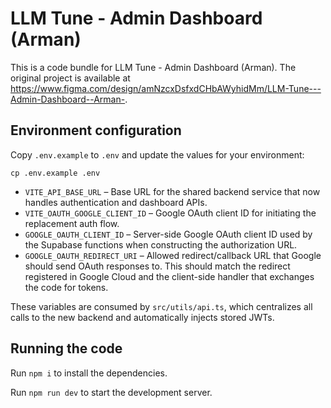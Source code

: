 
  # LLM Tune - Admin Dashboard (Arman)

  This is a code bundle for LLM Tune - Admin Dashboard (Arman). The original project is available at https://www.figma.com/design/amNzcxDsfxdCHbAWyhidMm/LLM-Tune---Admin-Dashboard--Arman-.

## Environment configuration

Copy `.env.example` to `.env` and update the values for your environment:

```
cp .env.example .env
```

- `VITE_API_BASE_URL` – Base URL for the shared backend service that now handles authentication and dashboard APIs.
- `VITE_OAUTH_GOOGLE_CLIENT_ID` – Google OAuth client ID for initiating the replacement auth flow.
- `GOOGLE_OAUTH_CLIENT_ID` – Server-side Google OAuth client ID used by the Supabase functions when constructing the authorization URL.
- `GOOGLE_OAUTH_REDIRECT_URI` – Allowed redirect/callback URL that Google should send OAuth responses to. This should match the redirect registered in Google Cloud and the client-side handler that exchanges the code for tokens.

These variables are consumed by `src/utils/api.ts`, which centralizes all calls to the new backend and automatically injects stored JWTs.

## Running the code

Run `npm i` to install the dependencies.

Run `npm run dev` to start the development server.
  
